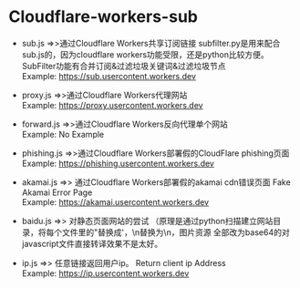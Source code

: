 # Cloudflare-workers-sub

- sub.js =>>通过Cloudflare Workers共享订阅链接   subfilter.py是用来配合sub.js的，因为cloudflare workers功能受限，还是python比较方便。 SubFilter功能有合并订阅&过滤垃圾关键词&过滤垃圾节点<br> Example: https://sub.usercontent.workers.dev <br>

- proxy.js =>>通过Cloudflare Workers代理网站<br> Example: https://proxy.usercontent.workers.dev <br>

- forward.js =>>通过Cloudflare Workers反向代理单个网站<br> Example: No Example <br>

- phishing.js =>>通过Cloudflare Workers部署假的CloudFlare phishing页面<br> Example: https://phishing.usercontent.workers.dev <br>

- akamai.js =>> 通过Cloudflare Workers部署假的akamai cdn错误页面 Fake Akamai Error Page<br> Example: https://akamai.usercontent.workers.dev <br>

- baidu.js =>> 对静态页面网站的尝试 （原理是通过python扫描建立网站目录，将每个文件里的"替换成'，\n替换为\\n，图片资源 全部改为base64的对javascript文件直接转译效果不是太好。<br>

- ip.js =>> 任意链接返回用户ip。 Return client ip Address <br> Example: https://ip.usercontent.workers.dev <br>



<br><br>
